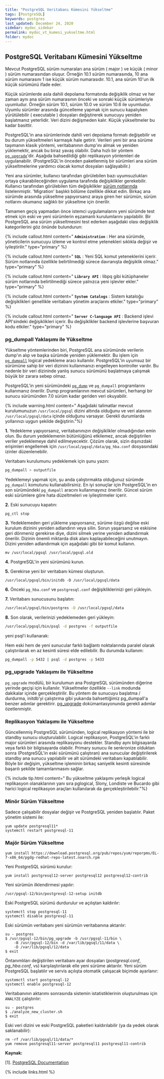 ```yaml
---
title: "PostgreSQL Veritabanı Kümesini Yükseltme"
tags: [PostgreSQL]
keywords: postgres
last_updated: December 24, 2020
sidebar: mydoc_sidebar
permalink: mydoc_vt_kumesi_yukseltme.html
folder: mydoc
---
```


## PostgreSQL Veritabanı Kümesini Yükseltme

Mevcut PostgreSQL sürüm numaraları ana sürüm ( major ) ve küçük ( minor ) sürüm numarasından oluşur. Örneğin 10.1 sürüm numarasında, 10 ana sürüm numarasını 1 ise küçük sürüm numarasıdır. 10.1, ana sürüm 10'un ilk küçük sürümünü ifade eder.

Küçük sürümlerde asla dahili depolama formatında değişiklik olmaz ve her zaman aynı ana sürüm numarasının önceki ve sonraki küçük sürümleriyle uyumludur. Örneğin sürüm 10.1, sürüm 10.0 ve sürüm 10.6 ile uyumludur. Uyumlu sürümler arasında güncelleme yapmak için sunucu kapalıyken yürütülebilir ( executable ) dosyaları değiştirerek sunucuyu yeniden başlatmanız yeterlidir. Veri dizini değişmeden kalır. Küçük yükseltmeler bu kadar basittir.

PostgreSQL'in ana sürümlerinde dahili veri depolama formatı değişebilir ve bu durum yükseltmeleri karmaşık hale getirir. Verileri yeni bir ana sürüme taşımanın klasik yöntemi, veritabanının dump'ını almak ve yeniden yüklemektir, ancak bu biraz yavaş olabilir. Daha hızlı bir yöntem [`pg_upgrade`](https://www.postgresql.org/docs/13/pgupgrade.html)'dir. Aşağıda bahsedildiği gibi replikasyon yöntemleri de uygulanabilir. (PostgreSQL'in önceden paketlenmiş bir sürümleri ana sürüm yükseltmelerine yardımcı olacak komut dosyaları sağlayabilir.)

Yeni ana sürümler, kullanıcı tarafından görülebilen bazı uyumsuzlukları ortaya çıkarabileceğinden uygulama tarafında değişiklikler gerekebilir. Kullanıcı tarafından görülebilen tüm değişiklikler [sürüm notlarında](https://www.postgresql.org/docs/current/release.html) listelenmiştir. 'Migration' başlıklı bölüme özellikle dikkat edin. Birkaç ana sürümde arasında yükseltme yapıyorsanız araya giren her sürümün, sürüm notlarını okumanız sağlıklı bir yükseltme için önerilir.

Tamamen geçiş yapmadan önce istemci uygulamalarını yeni sürümde test etmek için eski ve yeni sürümlerin eşzamanlı kurulumlarını yapılabilir. Bir PostgreSQL ana sürüm yükseltmesini test ederken aşağıdaki olası değişiklik kategorilerini göz önünde bulundurun:

{% include callout.html content=" **`Administration`** : Her ana sürümde, yöneticilerin sunucuyu izleme ve kontrol etme yetenekleri sıklıkla değişir ve iyileştirilir." type="primary" %}

{% include callout.html content=" **`SQL`** : Yeni SQL komut yeteneklerini içerir. Sürüm notlarında özellikle belirtilmediği sürece davranışta değişiklik olmaz." type="primary" %}

{% include callout.html content=" **`Library API`** : libpq gibi kütüphaneler sürüm notlarında belirtilmediği sürece yalnızca yeni işlevler ekler." type="primary" %}

{% include callout.html content=" **`System Catalogs`** : Sistem kataloğu değişiklikleri genellikle veritabanı yönetim araçlarını etkiler." type="primary" %}

{% include callout.html content=" **`Server C-language API`** : Backend işlevi API'sindeki değişiklikleri içerir. Bu değişiklikler backend işlevlerine başvuran kodu etkiler." type="primary" %}

### pg_dumpall Yaklaşımı ile Yükseltme

Yükseltme yöntemlerinden biri, PostgreSQL ana sürümünde verilerin dump'ın alıp ve başka sürümde yeniden yüklemektir. Bu işlem için [`pg_dumpall`](mydoc_postgresql_yedekleme.html#pg_dumpall) logical yedekleme aracı kullanılır. PostgreSQL'in uyumsuz bir sürümüne sahip bir veri dizinini kullanmanızı engelleyen kontroller vardır. Bu nedenle bir veri dizininde yanlış sunucu sürümünü başlatmaya çalışmak büyük bir zarara sebep olmaz.

PostgreSQL'in yeni sürümündeki [`pg_dump`](mydoc_postgresql_yedekleme.html#pg_dump-ile-yedekleme) ve `pg_dumpall` programlarını kullanmanız önerilir. Dump programlarının mevcut sürümleri, herhangi bir sunucu sürümünden 7.0 sürüm kadar geriden veri okuyabilir.

{% include warning.html content=" Aşağıdaki talimatlar mevcut kurulumunuzun `/usr/local/pgsql` dizini altında olduğunu ve veri alanının `/usr/local/pgsql/data` içinde olduğunu varsayar. Gerekli durumlarda yollarınızı uygun şekilde değiştirin."%}

**1.** Yedekleme yapıyorsanız, veritabanınızın değişiklikler olmadığından emin olun. Bu durum yedeklemenin bütünlüğünü etkilemez, ancak değiştirilen veriler yedeklemeye dahil edilmeyecektir. Çözüm olarak, sizin dışınızdaki erişimleri engellemek için `/usr/local/pgsql/data/pg_hba.conf` dosyasındaki izinler düzenlenebilir.

Veritabanı kurulumunu yedeklemek için şunu yazın:

```bash
pg_dumpall > outputfile
```

Yedeklemeyi yapmak için, şu anda çalıştırmakta olduğunuz sürümde `pg_dumpall` komutunu kullanabilirsiniz. En iyi sonuçlar için PostgreSQL'in en son sürümündeki `pg_dumpall` aracını kullanmayınız önerilir. Güncel sürüm eski sürümlere göre hata düzeltmeleri ve iyileştirmeler içerir.

**2.** Eski sunucuyu kapatın:

```shell
pg_ctl stop
```

**3.** Yedeklemeden geri yükleme yapıyorsanız, sürüme özgü değilse eski kurulum dizinini yeniden adlandırın veya silin. Sorun yaşarsanız ve eskisine geri dönmeniz gerekirse diye, dizini silmek yerine yeniden adlandırmak önerilir. Dizinin önemli miktarda disk alanı kaplayabileceğini unutmayın. Dizini yeniden adlandırmak için aşağıdaki gibi bir komut kullanın.

```shell
mv /usr/local/pgsql /usr/local/pgsql.old
```

**4.** PostgreSQL'in yeni sürümünü kurun.

**5.** Gerekirse yeni bir veritabanı kümesi oluşturun.

```shell
/usr/local/pgsql/bin/initdb -D /usr/local/pgsql/data
```

**6.** Önceki `pg_hba.conf` ve `postgresql.conf` değişikliklerinizi geri yükleyin.

**7.** Veritabanı sunucusunu başlatın:

```bash
/usr/local/pgsql/bin/postgres -D /usr/local/pgsql/data
```

**8.** Son olarak, verilerinizi yedeklemeden geri yükleyin:

```bash
/usr/local/pgsql/bin/psql -d postgres -f outputfile
```

yeni psql'i kullanarak:

Hem eski hem de yeni sunucular farklı bağlantı noktalarında paralel olarak çalıştırılarak en az kesinti süresi elde edilebilir. Bu durumda kullanım:

```bash
pg_dumpall -p 5432 | psql -d postgres -p 5433
```

### pg_upgrade Yaklaşımı ile Yükseltme

`pg_upgrade` modülü, bir kurulumun ana PostgreSQL sürümünden diğerine yerinde geçişi için kullanılır. Yükseltmeler özellikle `--link` modunda dakikalar içinde gerçekleştirilir. Bu yöntem de sunucuyu başlatma / durdurma, initdb'yi çalıştırma gibi yukarıda bahsettiğimiz pg_dumpall'a benzer adımlar gerektirir. [pg_upgrade](https://www.postgresql.org/docs/current/pgupgrade.html) dokümantasyonunda gerekli adımlar özetlenmiştir.

### Replikasyon Yaklaşımı ile Yükseltme

Güncellenmiş PostgreSQL sürümünden, logical replikasyon yöntemi ile bir standby sunucu oluşturulabilir. Logical replikasyon, PostgreSQL'in farklı major sürümleri arasında replikasyonu destekler. Standby aynı bilgisayarda veya farklı bir bilgisayarda olabilir. Primary sunucu ile senkronize olduktan sonra (PostgreSQL'in eski sürümünü çalıştıran) ana sunucular değiştirilerek standby ana sunucu yapılabilir ve alt sürümdeki veritabanı kapatılabilir. Böyle bir değişim, yükseltme işleminin birkaç saniyelik kesinti süresinde başarılı şekilde tamamlanmasını sağlar.

{% include tip.html content=" Bu yükseltme yaklaşımı yerleşik logical replikasyon olanaklarının yanı sıra pglogical, Slony, Londiste ve Bucardo gibi harici logical replikasyon araçları kullanılarak da gerçekleştirilebilir."%}

### Minör Sürüm Yükseltme

Sadece çalışabilir dosyalar değişir ve PostgreSQL yeniden başlatılır. Paket yönetim sistemi ile:

```shell
yum update postgresql11*
systemctl restart postgresql-11
```

### Majör Sürüm Yükseltme

```shell
yum install https://download.postgresql.org/pub/repos/yum/reporpms/EL-7-x86_64/pgdg-redhat-repo-latest.noarch.rpm
```

Yeni PostgreSQL sürümü kurulur:

```shell
yum install postgresql12-server postgresql12 postgresql12-contrib
```

Yeni sürümün ilklendirmesi yapılır:

```shell
/usr/pgsql-12/bin/postgresql-12-setup initdb
```

Eski PostgreSQL sürümü durdurulur ve açılıştan kaldırılır:

```shell
systemctl stop postgresql-11
systemctl disable postgresql-11
```

Eski sürümün veritabanı yeni sürümün veritabanına aktarılır:

```shell
su - postgres
$ /usr/pgsql-12/bin/pg_upgrade -b /usr/pgsql-11/bin \
    -B /usr/pgsql-12/bin -d /var/lib/pgsql/11/data \
    -D /var/lib/pgsql/12/data
$ exit
```

Öntanımlıları değiştirilen veritabanı ayar dosyaları (*postgresql.conf*, *pg_hba.conf*, vs) karşılaştırılarak elle yeni sürüme aktarılır. Yeni sürüm PostgreSQL başlatılır ve servis açılışta otomatik çalışacak biçimde ayarlanır:

```shell
systemctl start postgresql-12
systemctl enable postgresql-12
```

Veritabanının aktarımı sonrasında sistemin istatistiklerinin oluşturulması için `ANALYZE` çalıştırılır:

```shell
su - postgres
$ ./analyze_new_cluster.sh
$ exit
```

Eski veri dizini ve eski PostgreSQL paketleri kaldırılabilir (ya da yedek olarak saklanabilir):

```shell
rm -rf /var/lib/pgsql/11/data/*
yum remove postgresql11-server postgresql11 postgresql11-contrib
```

**Kaynak:**

[1]. [PostgreSQL Documentation](https://www.postgresql.org/docs/current/upgrading.html)

{% include links.html %}
